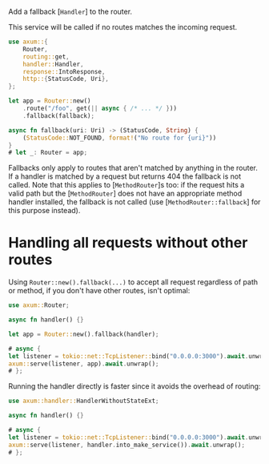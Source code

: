 Add a fallback [`Handler`] to the router.

This service will be called if no routes matches the incoming request.

```rust
use axum::{
    Router,
    routing::get,
    handler::Handler,
    response::IntoResponse,
    http::{StatusCode, Uri},
};

let app = Router::new()
    .route("/foo", get(|| async { /* ... */ }))
    .fallback(fallback);

async fn fallback(uri: Uri) -> (StatusCode, String) {
    (StatusCode::NOT_FOUND, format!("No route for {uri}"))
}
# let _: Router = app;
```

Fallbacks only apply to routes that aren't matched by anything in the
router. If a handler is matched by a request but returns 404 the
fallback is not called. Note that this applies to [`MethodRouter`]s too: if the
request hits a valid path but the [`MethodRouter`] does not have an appropriate
method handler installed, the fallback is not called (use
[`MethodRouter::fallback`] for this purpose instead).


# Handling all requests without other routes

Using `Router::new().fallback(...)` to accept all request regardless of path or
method, if you don't have other routes, isn't optimal:

```rust
use axum::Router;

async fn handler() {}

let app = Router::new().fallback(handler);

# async {
let listener = tokio::net::TcpListener::bind("0.0.0.0:3000").await.unwrap();
axum::serve(listener, app).await.unwrap();
# };
```

Running the handler directly is faster since it avoids the overhead of routing:

```rust
use axum::handler::HandlerWithoutStateExt;

async fn handler() {}

# async {
let listener = tokio::net::TcpListener::bind("0.0.0.0:3000").await.unwrap();
axum::serve(listener, handler.into_make_service()).await.unwrap();
# };
```

